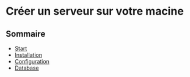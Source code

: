 # Créer un serveur sur votre macine

## Sommaire
* [Start](./1.Start.md)
* [Installation](./2.Installation.md)
* [Configuration](./3.Configuration.md)
* [Database](./4.Database.md)